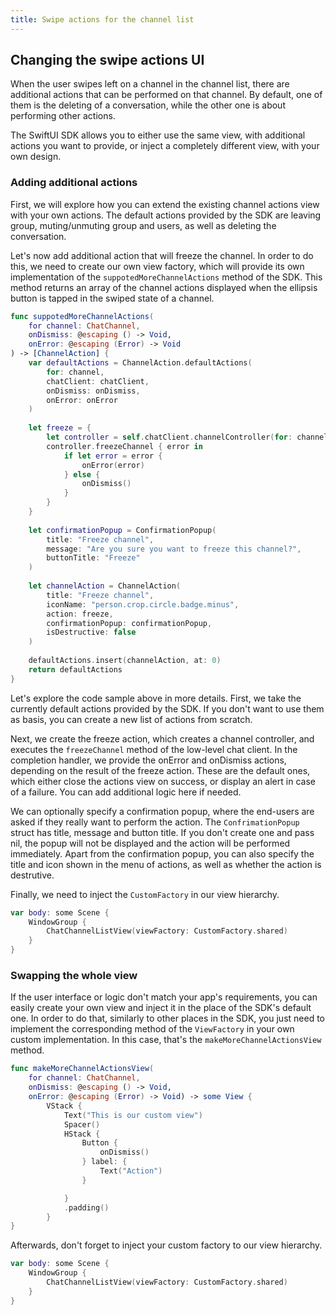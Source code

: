 ```yaml
---
title: Swipe actions for the channel list
---
```


## Changing the swipe actions UI

When the user swipes left on a channel in the channel list, there are additional actions that can be performed on that channel. By default, one of them is the deleting of a conversation, while the other one is about performing other actions.

The SwiftUI SDK allows you to either use the same view, with additional actions you want to provide, or inject a completely different view, with your own design.

### Adding additional actions

First, we will explore how you can extend the existing channel actions view with your own actions. The default actions provided by the SDK are leaving group, muting/unmuting group and users, as well as deleting the conversation. 

Let's now add additional action that will freeze the channel. In order to do this, we need to create our own view factory, which will provide its own implementation of the `suppotedMoreChannelActions` method of the SDK. This method returns an array of the channel actions displayed when the ellipsis button is tapped in the swiped state of a channel.

```swift
func suppotedMoreChannelActions(
    for channel: ChatChannel,
    onDismiss: @escaping () -> Void,
    onError: @escaping (Error) -> Void
) -> [ChannelAction] {
    var defaultActions = ChannelAction.defaultActions(
        for: channel,
        chatClient: chatClient,
        onDismiss: onDismiss,
        onError: onError
    )
    
    let freeze = {
        let controller = self.chatClient.channelController(for: channel.cid)
        controller.freezeChannel { error in
            if let error = error {
                onError(error)
            } else {
                onDismiss()
            }
        }
    }
    
    let confirmationPopup = ConfirmationPopup(
        title: "Freeze channel",
        message: "Are you sure you want to freeze this channel?",
        buttonTitle: "Freeze"
    )
    
    let channelAction = ChannelAction(
        title: "Freeze channel",
        iconName: "person.crop.circle.badge.minus",
        action: freeze,
        confirmationPopup: confirmationPopup,
        isDestructive: false
    )
    
    defaultActions.insert(channelAction, at: 0)
    return defaultActions
}

```

Let's explore the code sample above in more details. First, we take the currently default actions provided by the SDK. If you don't want to use them as basis, you can create a new list of actions from scratch. 

Next, we create the freeze action, which creates a channel controller, and executes the `freezeChannel` method of the low-level chat client. In the completion handler, we provide the onError and onDismiss actions, depending on the result of the freeze action. These are the default ones, which either close the actions view on success, or display an alert in case of a failure. You can add additional logic here if needed.  

We can optionally specify a confirmation popup, where the end-users are asked if they really want to perform the action. The `ConfrimationPopup` struct has title, message and button title. If you don't create one and pass nil, the popup will not be displayed and the action will be performed immediately. Apart from the confirmation popup, you can also specify the title and icon shown in the menu of actions, as well as whether the action is destrutive.

Finally, we need to inject the `CustomFactory` in our view hierarchy.

```swift
var body: some Scene {
    WindowGroup {
        ChatChannelListView(viewFactory: CustomFactory.shared)
    }
}
```

### Swapping the whole view

If the user interface or logic don't match your app's requirements, you can easily create your own view and inject it in the place of the SDK's default one. In order to do that, similarly to other places in the SDK, you just need to implement the corresponding method of the `ViewFactory` in your own custom implementation. In this case, that's the `makeMoreChannelActionsView` method.

```swift
func makeMoreChannelActionsView(
    for channel: ChatChannel,
    onDismiss: @escaping () -> Void,
    onError: @escaping (Error) -> Void) -> some View {
        VStack {
            Text("This is our custom view")
            Spacer()
            HStack {
                Button {
                    onDismiss()
                } label: {
                    Text("Action")
                }

            }
            .padding()
        }
}
```

Afterwards, don't forget to inject your custom factory to our view hierarchy.

```swift
var body: some Scene {
    WindowGroup {
        ChatChannelListView(viewFactory: CustomFactory.shared)
    }
}
```